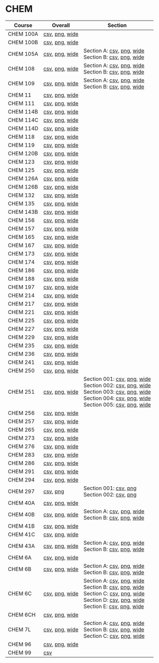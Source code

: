 # CHEM

| Course | Overall | Section |
| ------ | ------- | ------- |
| CHEM 100A | [csv](https://github.com/UCSD-Historical-Enrollment-Data/2024Spring/blob/main/overall/CHEM%20100A.csv), [png](https://raw.githubusercontent.com/UCSD-Historical-Enrollment-Data/2024Spring/main/plot_overall/CHEM%20100A.png), [wide](https://raw.githubusercontent.com/UCSD-Historical-Enrollment-Data/2024Spring/main/plot_overall_wide/CHEM%20100A.png) |  |
| CHEM 100B | [csv](https://github.com/UCSD-Historical-Enrollment-Data/2024Spring/blob/main/overall/CHEM%20100B.csv), [png](https://raw.githubusercontent.com/UCSD-Historical-Enrollment-Data/2024Spring/main/plot_overall/CHEM%20100B.png), [wide](https://raw.githubusercontent.com/UCSD-Historical-Enrollment-Data/2024Spring/main/plot_overall_wide/CHEM%20100B.png) |  |
| CHEM 105A | [csv](https://github.com/UCSD-Historical-Enrollment-Data/2024Spring/blob/main/overall/CHEM%20105A.csv), [png](https://raw.githubusercontent.com/UCSD-Historical-Enrollment-Data/2024Spring/main/plot_overall/CHEM%20105A.png), [wide](https://raw.githubusercontent.com/UCSD-Historical-Enrollment-Data/2024Spring/main/plot_overall_wide/CHEM%20105A.png) | Section A: [csv](https://github.com/UCSD-Historical-Enrollment-Data/2024Spring/blob/main/section/CHEM%20105A_A.csv), [png](https://raw.githubusercontent.com/UCSD-Historical-Enrollment-Data/2024Spring/main/plot_section/CHEM%20105A_A.png), [wide](https://raw.githubusercontent.com/UCSD-Historical-Enrollment-Data/2024Spring/main/plot_section_wide/CHEM%20105A_A.png)<br>Section B: [csv](https://github.com/UCSD-Historical-Enrollment-Data/2024Spring/blob/main/section/CHEM%20105A_B.csv), [png](https://raw.githubusercontent.com/UCSD-Historical-Enrollment-Data/2024Spring/main/plot_section/CHEM%20105A_B.png), [wide](https://raw.githubusercontent.com/UCSD-Historical-Enrollment-Data/2024Spring/main/plot_section_wide/CHEM%20105A_B.png) |
| CHEM 108 | [csv](https://github.com/UCSD-Historical-Enrollment-Data/2024Spring/blob/main/overall/CHEM%20108.csv), [png](https://raw.githubusercontent.com/UCSD-Historical-Enrollment-Data/2024Spring/main/plot_overall/CHEM%20108.png), [wide](https://raw.githubusercontent.com/UCSD-Historical-Enrollment-Data/2024Spring/main/plot_overall_wide/CHEM%20108.png) | Section A: [csv](https://github.com/UCSD-Historical-Enrollment-Data/2024Spring/blob/main/section/CHEM%20108_A.csv), [png](https://raw.githubusercontent.com/UCSD-Historical-Enrollment-Data/2024Spring/main/plot_section/CHEM%20108_A.png), [wide](https://raw.githubusercontent.com/UCSD-Historical-Enrollment-Data/2024Spring/main/plot_section_wide/CHEM%20108_A.png)<br>Section B: [csv](https://github.com/UCSD-Historical-Enrollment-Data/2024Spring/blob/main/section/CHEM%20108_B.csv), [png](https://raw.githubusercontent.com/UCSD-Historical-Enrollment-Data/2024Spring/main/plot_section/CHEM%20108_B.png), [wide](https://raw.githubusercontent.com/UCSD-Historical-Enrollment-Data/2024Spring/main/plot_section_wide/CHEM%20108_B.png) |
| CHEM 109 | [csv](https://github.com/UCSD-Historical-Enrollment-Data/2024Spring/blob/main/overall/CHEM%20109.csv), [png](https://raw.githubusercontent.com/UCSD-Historical-Enrollment-Data/2024Spring/main/plot_overall/CHEM%20109.png), [wide](https://raw.githubusercontent.com/UCSD-Historical-Enrollment-Data/2024Spring/main/plot_overall_wide/CHEM%20109.png) | Section A: [csv](https://github.com/UCSD-Historical-Enrollment-Data/2024Spring/blob/main/section/CHEM%20109_A.csv), [png](https://raw.githubusercontent.com/UCSD-Historical-Enrollment-Data/2024Spring/main/plot_section/CHEM%20109_A.png), [wide](https://raw.githubusercontent.com/UCSD-Historical-Enrollment-Data/2024Spring/main/plot_section_wide/CHEM%20109_A.png)<br>Section B: [csv](https://github.com/UCSD-Historical-Enrollment-Data/2024Spring/blob/main/section/CHEM%20109_B.csv), [png](https://raw.githubusercontent.com/UCSD-Historical-Enrollment-Data/2024Spring/main/plot_section/CHEM%20109_B.png), [wide](https://raw.githubusercontent.com/UCSD-Historical-Enrollment-Data/2024Spring/main/plot_section_wide/CHEM%20109_B.png) |
| CHEM 11 | [csv](https://github.com/UCSD-Historical-Enrollment-Data/2024Spring/blob/main/overall/CHEM%2011.csv), [png](https://raw.githubusercontent.com/UCSD-Historical-Enrollment-Data/2024Spring/main/plot_overall/CHEM%2011.png), [wide](https://raw.githubusercontent.com/UCSD-Historical-Enrollment-Data/2024Spring/main/plot_overall_wide/CHEM%2011.png) |  |
| CHEM 111 | [csv](https://github.com/UCSD-Historical-Enrollment-Data/2024Spring/blob/main/overall/CHEM%20111.csv), [png](https://raw.githubusercontent.com/UCSD-Historical-Enrollment-Data/2024Spring/main/plot_overall/CHEM%20111.png), [wide](https://raw.githubusercontent.com/UCSD-Historical-Enrollment-Data/2024Spring/main/plot_overall_wide/CHEM%20111.png) |  |
| CHEM 114B | [csv](https://github.com/UCSD-Historical-Enrollment-Data/2024Spring/blob/main/overall/CHEM%20114B.csv), [png](https://raw.githubusercontent.com/UCSD-Historical-Enrollment-Data/2024Spring/main/plot_overall/CHEM%20114B.png), [wide](https://raw.githubusercontent.com/UCSD-Historical-Enrollment-Data/2024Spring/main/plot_overall_wide/CHEM%20114B.png) |  |
| CHEM 114C | [csv](https://github.com/UCSD-Historical-Enrollment-Data/2024Spring/blob/main/overall/CHEM%20114C.csv), [png](https://raw.githubusercontent.com/UCSD-Historical-Enrollment-Data/2024Spring/main/plot_overall/CHEM%20114C.png), [wide](https://raw.githubusercontent.com/UCSD-Historical-Enrollment-Data/2024Spring/main/plot_overall_wide/CHEM%20114C.png) |  |
| CHEM 114D | [csv](https://github.com/UCSD-Historical-Enrollment-Data/2024Spring/blob/main/overall/CHEM%20114D.csv), [png](https://raw.githubusercontent.com/UCSD-Historical-Enrollment-Data/2024Spring/main/plot_overall/CHEM%20114D.png), [wide](https://raw.githubusercontent.com/UCSD-Historical-Enrollment-Data/2024Spring/main/plot_overall_wide/CHEM%20114D.png) |  |
| CHEM 118 | [csv](https://github.com/UCSD-Historical-Enrollment-Data/2024Spring/blob/main/overall/CHEM%20118.csv), [png](https://raw.githubusercontent.com/UCSD-Historical-Enrollment-Data/2024Spring/main/plot_overall/CHEM%20118.png), [wide](https://raw.githubusercontent.com/UCSD-Historical-Enrollment-Data/2024Spring/main/plot_overall_wide/CHEM%20118.png) |  |
| CHEM 119 | [csv](https://github.com/UCSD-Historical-Enrollment-Data/2024Spring/blob/main/overall/CHEM%20119.csv), [png](https://raw.githubusercontent.com/UCSD-Historical-Enrollment-Data/2024Spring/main/plot_overall/CHEM%20119.png), [wide](https://raw.githubusercontent.com/UCSD-Historical-Enrollment-Data/2024Spring/main/plot_overall_wide/CHEM%20119.png) |  |
| CHEM 120B | [csv](https://github.com/UCSD-Historical-Enrollment-Data/2024Spring/blob/main/overall/CHEM%20120B.csv), [png](https://raw.githubusercontent.com/UCSD-Historical-Enrollment-Data/2024Spring/main/plot_overall/CHEM%20120B.png), [wide](https://raw.githubusercontent.com/UCSD-Historical-Enrollment-Data/2024Spring/main/plot_overall_wide/CHEM%20120B.png) |  |
| CHEM 123 | [csv](https://github.com/UCSD-Historical-Enrollment-Data/2024Spring/blob/main/overall/CHEM%20123.csv), [png](https://raw.githubusercontent.com/UCSD-Historical-Enrollment-Data/2024Spring/main/plot_overall/CHEM%20123.png), [wide](https://raw.githubusercontent.com/UCSD-Historical-Enrollment-Data/2024Spring/main/plot_overall_wide/CHEM%20123.png) |  |
| CHEM 125 | [csv](https://github.com/UCSD-Historical-Enrollment-Data/2024Spring/blob/main/overall/CHEM%20125.csv), [png](https://raw.githubusercontent.com/UCSD-Historical-Enrollment-Data/2024Spring/main/plot_overall/CHEM%20125.png), [wide](https://raw.githubusercontent.com/UCSD-Historical-Enrollment-Data/2024Spring/main/plot_overall_wide/CHEM%20125.png) |  |
| CHEM 126A | [csv](https://github.com/UCSD-Historical-Enrollment-Data/2024Spring/blob/main/overall/CHEM%20126A.csv), [png](https://raw.githubusercontent.com/UCSD-Historical-Enrollment-Data/2024Spring/main/plot_overall/CHEM%20126A.png), [wide](https://raw.githubusercontent.com/UCSD-Historical-Enrollment-Data/2024Spring/main/plot_overall_wide/CHEM%20126A.png) |  |
| CHEM 126B | [csv](https://github.com/UCSD-Historical-Enrollment-Data/2024Spring/blob/main/overall/CHEM%20126B.csv), [png](https://raw.githubusercontent.com/UCSD-Historical-Enrollment-Data/2024Spring/main/plot_overall/CHEM%20126B.png), [wide](https://raw.githubusercontent.com/UCSD-Historical-Enrollment-Data/2024Spring/main/plot_overall_wide/CHEM%20126B.png) |  |
| CHEM 132 | [csv](https://github.com/UCSD-Historical-Enrollment-Data/2024Spring/blob/main/overall/CHEM%20132.csv), [png](https://raw.githubusercontent.com/UCSD-Historical-Enrollment-Data/2024Spring/main/plot_overall/CHEM%20132.png), [wide](https://raw.githubusercontent.com/UCSD-Historical-Enrollment-Data/2024Spring/main/plot_overall_wide/CHEM%20132.png) |  |
| CHEM 135 | [csv](https://github.com/UCSD-Historical-Enrollment-Data/2024Spring/blob/main/overall/CHEM%20135.csv), [png](https://raw.githubusercontent.com/UCSD-Historical-Enrollment-Data/2024Spring/main/plot_overall/CHEM%20135.png), [wide](https://raw.githubusercontent.com/UCSD-Historical-Enrollment-Data/2024Spring/main/plot_overall_wide/CHEM%20135.png) |  |
| CHEM 143B | [csv](https://github.com/UCSD-Historical-Enrollment-Data/2024Spring/blob/main/overall/CHEM%20143B.csv), [png](https://raw.githubusercontent.com/UCSD-Historical-Enrollment-Data/2024Spring/main/plot_overall/CHEM%20143B.png), [wide](https://raw.githubusercontent.com/UCSD-Historical-Enrollment-Data/2024Spring/main/plot_overall_wide/CHEM%20143B.png) |  |
| CHEM 156 | [csv](https://github.com/UCSD-Historical-Enrollment-Data/2024Spring/blob/main/overall/CHEM%20156.csv), [png](https://raw.githubusercontent.com/UCSD-Historical-Enrollment-Data/2024Spring/main/plot_overall/CHEM%20156.png), [wide](https://raw.githubusercontent.com/UCSD-Historical-Enrollment-Data/2024Spring/main/plot_overall_wide/CHEM%20156.png) |  |
| CHEM 157 | [csv](https://github.com/UCSD-Historical-Enrollment-Data/2024Spring/blob/main/overall/CHEM%20157.csv), [png](https://raw.githubusercontent.com/UCSD-Historical-Enrollment-Data/2024Spring/main/plot_overall/CHEM%20157.png), [wide](https://raw.githubusercontent.com/UCSD-Historical-Enrollment-Data/2024Spring/main/plot_overall_wide/CHEM%20157.png) |  |
| CHEM 165 | [csv](https://github.com/UCSD-Historical-Enrollment-Data/2024Spring/blob/main/overall/CHEM%20165.csv), [png](https://raw.githubusercontent.com/UCSD-Historical-Enrollment-Data/2024Spring/main/plot_overall/CHEM%20165.png), [wide](https://raw.githubusercontent.com/UCSD-Historical-Enrollment-Data/2024Spring/main/plot_overall_wide/CHEM%20165.png) |  |
| CHEM 167 | [csv](https://github.com/UCSD-Historical-Enrollment-Data/2024Spring/blob/main/overall/CHEM%20167.csv), [png](https://raw.githubusercontent.com/UCSD-Historical-Enrollment-Data/2024Spring/main/plot_overall/CHEM%20167.png), [wide](https://raw.githubusercontent.com/UCSD-Historical-Enrollment-Data/2024Spring/main/plot_overall_wide/CHEM%20167.png) |  |
| CHEM 173 | [csv](https://github.com/UCSD-Historical-Enrollment-Data/2024Spring/blob/main/overall/CHEM%20173.csv), [png](https://raw.githubusercontent.com/UCSD-Historical-Enrollment-Data/2024Spring/main/plot_overall/CHEM%20173.png), [wide](https://raw.githubusercontent.com/UCSD-Historical-Enrollment-Data/2024Spring/main/plot_overall_wide/CHEM%20173.png) |  |
| CHEM 174 | [csv](https://github.com/UCSD-Historical-Enrollment-Data/2024Spring/blob/main/overall/CHEM%20174.csv), [png](https://raw.githubusercontent.com/UCSD-Historical-Enrollment-Data/2024Spring/main/plot_overall/CHEM%20174.png), [wide](https://raw.githubusercontent.com/UCSD-Historical-Enrollment-Data/2024Spring/main/plot_overall_wide/CHEM%20174.png) |  |
| CHEM 186 | [csv](https://github.com/UCSD-Historical-Enrollment-Data/2024Spring/blob/main/overall/CHEM%20186.csv), [png](https://raw.githubusercontent.com/UCSD-Historical-Enrollment-Data/2024Spring/main/plot_overall/CHEM%20186.png), [wide](https://raw.githubusercontent.com/UCSD-Historical-Enrollment-Data/2024Spring/main/plot_overall_wide/CHEM%20186.png) |  |
| CHEM 188 | [csv](https://github.com/UCSD-Historical-Enrollment-Data/2024Spring/blob/main/overall/CHEM%20188.csv), [png](https://raw.githubusercontent.com/UCSD-Historical-Enrollment-Data/2024Spring/main/plot_overall/CHEM%20188.png), [wide](https://raw.githubusercontent.com/UCSD-Historical-Enrollment-Data/2024Spring/main/plot_overall_wide/CHEM%20188.png) |  |
| CHEM 197 | [csv](https://github.com/UCSD-Historical-Enrollment-Data/2024Spring/blob/main/overall/CHEM%20197.csv), [png](https://raw.githubusercontent.com/UCSD-Historical-Enrollment-Data/2024Spring/main/plot_overall/CHEM%20197.png), [wide](https://raw.githubusercontent.com/UCSD-Historical-Enrollment-Data/2024Spring/main/plot_overall_wide/CHEM%20197.png) |  |
| CHEM 214 | [csv](https://github.com/UCSD-Historical-Enrollment-Data/2024Spring/blob/main/overall/CHEM%20214.csv), [png](https://raw.githubusercontent.com/UCSD-Historical-Enrollment-Data/2024Spring/main/plot_overall/CHEM%20214.png), [wide](https://raw.githubusercontent.com/UCSD-Historical-Enrollment-Data/2024Spring/main/plot_overall_wide/CHEM%20214.png) |  |
| CHEM 217 | [csv](https://github.com/UCSD-Historical-Enrollment-Data/2024Spring/blob/main/overall/CHEM%20217.csv), [png](https://raw.githubusercontent.com/UCSD-Historical-Enrollment-Data/2024Spring/main/plot_overall/CHEM%20217.png), [wide](https://raw.githubusercontent.com/UCSD-Historical-Enrollment-Data/2024Spring/main/plot_overall_wide/CHEM%20217.png) |  |
| CHEM 221 | [csv](https://github.com/UCSD-Historical-Enrollment-Data/2024Spring/blob/main/overall/CHEM%20221.csv), [png](https://raw.githubusercontent.com/UCSD-Historical-Enrollment-Data/2024Spring/main/plot_overall/CHEM%20221.png), [wide](https://raw.githubusercontent.com/UCSD-Historical-Enrollment-Data/2024Spring/main/plot_overall_wide/CHEM%20221.png) |  |
| CHEM 225 | [csv](https://github.com/UCSD-Historical-Enrollment-Data/2024Spring/blob/main/overall/CHEM%20225.csv), [png](https://raw.githubusercontent.com/UCSD-Historical-Enrollment-Data/2024Spring/main/plot_overall/CHEM%20225.png), [wide](https://raw.githubusercontent.com/UCSD-Historical-Enrollment-Data/2024Spring/main/plot_overall_wide/CHEM%20225.png) |  |
| CHEM 227 | [csv](https://github.com/UCSD-Historical-Enrollment-Data/2024Spring/blob/main/overall/CHEM%20227.csv), [png](https://raw.githubusercontent.com/UCSD-Historical-Enrollment-Data/2024Spring/main/plot_overall/CHEM%20227.png), [wide](https://raw.githubusercontent.com/UCSD-Historical-Enrollment-Data/2024Spring/main/plot_overall_wide/CHEM%20227.png) |  |
| CHEM 229 | [csv](https://github.com/UCSD-Historical-Enrollment-Data/2024Spring/blob/main/overall/CHEM%20229.csv), [png](https://raw.githubusercontent.com/UCSD-Historical-Enrollment-Data/2024Spring/main/plot_overall/CHEM%20229.png), [wide](https://raw.githubusercontent.com/UCSD-Historical-Enrollment-Data/2024Spring/main/plot_overall_wide/CHEM%20229.png) |  |
| CHEM 235 | [csv](https://github.com/UCSD-Historical-Enrollment-Data/2024Spring/blob/main/overall/CHEM%20235.csv), [png](https://raw.githubusercontent.com/UCSD-Historical-Enrollment-Data/2024Spring/main/plot_overall/CHEM%20235.png), [wide](https://raw.githubusercontent.com/UCSD-Historical-Enrollment-Data/2024Spring/main/plot_overall_wide/CHEM%20235.png) |  |
| CHEM 236 | [csv](https://github.com/UCSD-Historical-Enrollment-Data/2024Spring/blob/main/overall/CHEM%20236.csv), [png](https://raw.githubusercontent.com/UCSD-Historical-Enrollment-Data/2024Spring/main/plot_overall/CHEM%20236.png), [wide](https://raw.githubusercontent.com/UCSD-Historical-Enrollment-Data/2024Spring/main/plot_overall_wide/CHEM%20236.png) |  |
| CHEM 241 | [csv](https://github.com/UCSD-Historical-Enrollment-Data/2024Spring/blob/main/overall/CHEM%20241.csv), [png](https://raw.githubusercontent.com/UCSD-Historical-Enrollment-Data/2024Spring/main/plot_overall/CHEM%20241.png), [wide](https://raw.githubusercontent.com/UCSD-Historical-Enrollment-Data/2024Spring/main/plot_overall_wide/CHEM%20241.png) |  |
| CHEM 250 | [csv](https://github.com/UCSD-Historical-Enrollment-Data/2024Spring/blob/main/overall/CHEM%20250.csv), [png](https://raw.githubusercontent.com/UCSD-Historical-Enrollment-Data/2024Spring/main/plot_overall/CHEM%20250.png), [wide](https://raw.githubusercontent.com/UCSD-Historical-Enrollment-Data/2024Spring/main/plot_overall_wide/CHEM%20250.png) |  |
| CHEM 251 | [csv](https://github.com/UCSD-Historical-Enrollment-Data/2024Spring/blob/main/overall/CHEM%20251.csv), [png](https://raw.githubusercontent.com/UCSD-Historical-Enrollment-Data/2024Spring/main/plot_overall/CHEM%20251.png), [wide](https://raw.githubusercontent.com/UCSD-Historical-Enrollment-Data/2024Spring/main/plot_overall_wide/CHEM%20251.png) | Section 001: [csv](https://github.com/UCSD-Historical-Enrollment-Data/2024Spring/blob/main/section/CHEM%20251_001.csv), [png](https://raw.githubusercontent.com/UCSD-Historical-Enrollment-Data/2024Spring/main/plot_section/CHEM%20251_001.png), [wide](https://raw.githubusercontent.com/UCSD-Historical-Enrollment-Data/2024Spring/main/plot_section_wide/CHEM%20251_001.png)<br>Section 002: [csv](https://github.com/UCSD-Historical-Enrollment-Data/2024Spring/blob/main/section/CHEM%20251_002.csv), [png](https://raw.githubusercontent.com/UCSD-Historical-Enrollment-Data/2024Spring/main/plot_section/CHEM%20251_002.png), [wide](https://raw.githubusercontent.com/UCSD-Historical-Enrollment-Data/2024Spring/main/plot_section_wide/CHEM%20251_002.png)<br>Section 003: [csv](https://github.com/UCSD-Historical-Enrollment-Data/2024Spring/blob/main/section/CHEM%20251_003.csv), [png](https://raw.githubusercontent.com/UCSD-Historical-Enrollment-Data/2024Spring/main/plot_section/CHEM%20251_003.png), [wide](https://raw.githubusercontent.com/UCSD-Historical-Enrollment-Data/2024Spring/main/plot_section_wide/CHEM%20251_003.png)<br>Section 004: [csv](https://github.com/UCSD-Historical-Enrollment-Data/2024Spring/blob/main/section/CHEM%20251_004.csv), [png](https://raw.githubusercontent.com/UCSD-Historical-Enrollment-Data/2024Spring/main/plot_section/CHEM%20251_004.png), [wide](https://raw.githubusercontent.com/UCSD-Historical-Enrollment-Data/2024Spring/main/plot_section_wide/CHEM%20251_004.png)<br>Section 005: [csv](https://github.com/UCSD-Historical-Enrollment-Data/2024Spring/blob/main/section/CHEM%20251_005.csv), [png](https://raw.githubusercontent.com/UCSD-Historical-Enrollment-Data/2024Spring/main/plot_section/CHEM%20251_005.png), [wide](https://raw.githubusercontent.com/UCSD-Historical-Enrollment-Data/2024Spring/main/plot_section_wide/CHEM%20251_005.png) |
| CHEM 256 | [csv](https://github.com/UCSD-Historical-Enrollment-Data/2024Spring/blob/main/overall/CHEM%20256.csv), [png](https://raw.githubusercontent.com/UCSD-Historical-Enrollment-Data/2024Spring/main/plot_overall/CHEM%20256.png), [wide](https://raw.githubusercontent.com/UCSD-Historical-Enrollment-Data/2024Spring/main/plot_overall_wide/CHEM%20256.png) |  |
| CHEM 257 | [csv](https://github.com/UCSD-Historical-Enrollment-Data/2024Spring/blob/main/overall/CHEM%20257.csv), [png](https://raw.githubusercontent.com/UCSD-Historical-Enrollment-Data/2024Spring/main/plot_overall/CHEM%20257.png), [wide](https://raw.githubusercontent.com/UCSD-Historical-Enrollment-Data/2024Spring/main/plot_overall_wide/CHEM%20257.png) |  |
| CHEM 265 | [csv](https://github.com/UCSD-Historical-Enrollment-Data/2024Spring/blob/main/overall/CHEM%20265.csv), [png](https://raw.githubusercontent.com/UCSD-Historical-Enrollment-Data/2024Spring/main/plot_overall/CHEM%20265.png), [wide](https://raw.githubusercontent.com/UCSD-Historical-Enrollment-Data/2024Spring/main/plot_overall_wide/CHEM%20265.png) |  |
| CHEM 273 | [csv](https://github.com/UCSD-Historical-Enrollment-Data/2024Spring/blob/main/overall/CHEM%20273.csv), [png](https://raw.githubusercontent.com/UCSD-Historical-Enrollment-Data/2024Spring/main/plot_overall/CHEM%20273.png), [wide](https://raw.githubusercontent.com/UCSD-Historical-Enrollment-Data/2024Spring/main/plot_overall_wide/CHEM%20273.png) |  |
| CHEM 276 | [csv](https://github.com/UCSD-Historical-Enrollment-Data/2024Spring/blob/main/overall/CHEM%20276.csv), [png](https://raw.githubusercontent.com/UCSD-Historical-Enrollment-Data/2024Spring/main/plot_overall/CHEM%20276.png), [wide](https://raw.githubusercontent.com/UCSD-Historical-Enrollment-Data/2024Spring/main/plot_overall_wide/CHEM%20276.png) |  |
| CHEM 283 | [csv](https://github.com/UCSD-Historical-Enrollment-Data/2024Spring/blob/main/overall/CHEM%20283.csv), [png](https://raw.githubusercontent.com/UCSD-Historical-Enrollment-Data/2024Spring/main/plot_overall/CHEM%20283.png), [wide](https://raw.githubusercontent.com/UCSD-Historical-Enrollment-Data/2024Spring/main/plot_overall_wide/CHEM%20283.png) |  |
| CHEM 286 | [csv](https://github.com/UCSD-Historical-Enrollment-Data/2024Spring/blob/main/overall/CHEM%20286.csv), [png](https://raw.githubusercontent.com/UCSD-Historical-Enrollment-Data/2024Spring/main/plot_overall/CHEM%20286.png), [wide](https://raw.githubusercontent.com/UCSD-Historical-Enrollment-Data/2024Spring/main/plot_overall_wide/CHEM%20286.png) |  |
| CHEM 291 | [csv](https://github.com/UCSD-Historical-Enrollment-Data/2024Spring/blob/main/overall/CHEM%20291.csv), [png](https://raw.githubusercontent.com/UCSD-Historical-Enrollment-Data/2024Spring/main/plot_overall/CHEM%20291.png), [wide](https://raw.githubusercontent.com/UCSD-Historical-Enrollment-Data/2024Spring/main/plot_overall_wide/CHEM%20291.png) |  |
| CHEM 294 | [csv](https://github.com/UCSD-Historical-Enrollment-Data/2024Spring/blob/main/overall/CHEM%20294.csv), [png](https://raw.githubusercontent.com/UCSD-Historical-Enrollment-Data/2024Spring/main/plot_overall/CHEM%20294.png), [wide](https://raw.githubusercontent.com/UCSD-Historical-Enrollment-Data/2024Spring/main/plot_overall_wide/CHEM%20294.png) |  |
| CHEM 297 | [csv](https://github.com/UCSD-Historical-Enrollment-Data/2024Spring/blob/main/overall/CHEM%20297.csv), [png](https://raw.githubusercontent.com/UCSD-Historical-Enrollment-Data/2024Spring/main/plot_overall/CHEM%20297.png) | Section 001: [csv](https://github.com/UCSD-Historical-Enrollment-Data/2024Spring/blob/main/section/CHEM%20297_001.csv), [png](https://raw.githubusercontent.com/UCSD-Historical-Enrollment-Data/2024Spring/main/plot_section/CHEM%20297_001.png)<br>Section 002: [csv](https://github.com/UCSD-Historical-Enrollment-Data/2024Spring/blob/main/section/CHEM%20297_002.csv), [png](https://raw.githubusercontent.com/UCSD-Historical-Enrollment-Data/2024Spring/main/plot_section/CHEM%20297_002.png) |
| CHEM 40A | [csv](https://github.com/UCSD-Historical-Enrollment-Data/2024Spring/blob/main/overall/CHEM%2040A.csv), [png](https://raw.githubusercontent.com/UCSD-Historical-Enrollment-Data/2024Spring/main/plot_overall/CHEM%2040A.png), [wide](https://raw.githubusercontent.com/UCSD-Historical-Enrollment-Data/2024Spring/main/plot_overall_wide/CHEM%2040A.png) |  |
| CHEM 40B | [csv](https://github.com/UCSD-Historical-Enrollment-Data/2024Spring/blob/main/overall/CHEM%2040B.csv), [png](https://raw.githubusercontent.com/UCSD-Historical-Enrollment-Data/2024Spring/main/plot_overall/CHEM%2040B.png), [wide](https://raw.githubusercontent.com/UCSD-Historical-Enrollment-Data/2024Spring/main/plot_overall_wide/CHEM%2040B.png) | Section A: [csv](https://github.com/UCSD-Historical-Enrollment-Data/2024Spring/blob/main/section/CHEM%2040B_A.csv), [png](https://raw.githubusercontent.com/UCSD-Historical-Enrollment-Data/2024Spring/main/plot_section/CHEM%2040B_A.png), [wide](https://raw.githubusercontent.com/UCSD-Historical-Enrollment-Data/2024Spring/main/plot_section_wide/CHEM%2040B_A.png)<br>Section B: [csv](https://github.com/UCSD-Historical-Enrollment-Data/2024Spring/blob/main/section/CHEM%2040B_B.csv), [png](https://raw.githubusercontent.com/UCSD-Historical-Enrollment-Data/2024Spring/main/plot_section/CHEM%2040B_B.png), [wide](https://raw.githubusercontent.com/UCSD-Historical-Enrollment-Data/2024Spring/main/plot_section_wide/CHEM%2040B_B.png) |
| CHEM 41B | [csv](https://github.com/UCSD-Historical-Enrollment-Data/2024Spring/blob/main/overall/CHEM%2041B.csv), [png](https://raw.githubusercontent.com/UCSD-Historical-Enrollment-Data/2024Spring/main/plot_overall/CHEM%2041B.png), [wide](https://raw.githubusercontent.com/UCSD-Historical-Enrollment-Data/2024Spring/main/plot_overall_wide/CHEM%2041B.png) |  |
| CHEM 41C | [csv](https://github.com/UCSD-Historical-Enrollment-Data/2024Spring/blob/main/overall/CHEM%2041C.csv), [png](https://raw.githubusercontent.com/UCSD-Historical-Enrollment-Data/2024Spring/main/plot_overall/CHEM%2041C.png), [wide](https://raw.githubusercontent.com/UCSD-Historical-Enrollment-Data/2024Spring/main/plot_overall_wide/CHEM%2041C.png) |  |
| CHEM 43A | [csv](https://github.com/UCSD-Historical-Enrollment-Data/2024Spring/blob/main/overall/CHEM%2043A.csv), [png](https://raw.githubusercontent.com/UCSD-Historical-Enrollment-Data/2024Spring/main/plot_overall/CHEM%2043A.png), [wide](https://raw.githubusercontent.com/UCSD-Historical-Enrollment-Data/2024Spring/main/plot_overall_wide/CHEM%2043A.png) | Section A: [csv](https://github.com/UCSD-Historical-Enrollment-Data/2024Spring/blob/main/section/CHEM%2043A_A.csv), [png](https://raw.githubusercontent.com/UCSD-Historical-Enrollment-Data/2024Spring/main/plot_section/CHEM%2043A_A.png), [wide](https://raw.githubusercontent.com/UCSD-Historical-Enrollment-Data/2024Spring/main/plot_section_wide/CHEM%2043A_A.png)<br>Section B: [csv](https://github.com/UCSD-Historical-Enrollment-Data/2024Spring/blob/main/section/CHEM%2043A_B.csv), [png](https://raw.githubusercontent.com/UCSD-Historical-Enrollment-Data/2024Spring/main/plot_section/CHEM%2043A_B.png), [wide](https://raw.githubusercontent.com/UCSD-Historical-Enrollment-Data/2024Spring/main/plot_section_wide/CHEM%2043A_B.png) |
| CHEM 6A | [csv](https://github.com/UCSD-Historical-Enrollment-Data/2024Spring/blob/main/overall/CHEM%206A.csv), [png](https://raw.githubusercontent.com/UCSD-Historical-Enrollment-Data/2024Spring/main/plot_overall/CHEM%206A.png), [wide](https://raw.githubusercontent.com/UCSD-Historical-Enrollment-Data/2024Spring/main/plot_overall_wide/CHEM%206A.png) |  |
| CHEM 6B | [csv](https://github.com/UCSD-Historical-Enrollment-Data/2024Spring/blob/main/overall/CHEM%206B.csv), [png](https://raw.githubusercontent.com/UCSD-Historical-Enrollment-Data/2024Spring/main/plot_overall/CHEM%206B.png), [wide](https://raw.githubusercontent.com/UCSD-Historical-Enrollment-Data/2024Spring/main/plot_overall_wide/CHEM%206B.png) | Section A: [csv](https://github.com/UCSD-Historical-Enrollment-Data/2024Spring/blob/main/section/CHEM%206B_A.csv), [png](https://raw.githubusercontent.com/UCSD-Historical-Enrollment-Data/2024Spring/main/plot_section/CHEM%206B_A.png), [wide](https://raw.githubusercontent.com/UCSD-Historical-Enrollment-Data/2024Spring/main/plot_section_wide/CHEM%206B_A.png)<br>Section B: [csv](https://github.com/UCSD-Historical-Enrollment-Data/2024Spring/blob/main/section/CHEM%206B_B.csv), [png](https://raw.githubusercontent.com/UCSD-Historical-Enrollment-Data/2024Spring/main/plot_section/CHEM%206B_B.png), [wide](https://raw.githubusercontent.com/UCSD-Historical-Enrollment-Data/2024Spring/main/plot_section_wide/CHEM%206B_B.png) |
| CHEM 6C | [csv](https://github.com/UCSD-Historical-Enrollment-Data/2024Spring/blob/main/overall/CHEM%206C.csv), [png](https://raw.githubusercontent.com/UCSD-Historical-Enrollment-Data/2024Spring/main/plot_overall/CHEM%206C.png), [wide](https://raw.githubusercontent.com/UCSD-Historical-Enrollment-Data/2024Spring/main/plot_overall_wide/CHEM%206C.png) | Section A: [csv](https://github.com/UCSD-Historical-Enrollment-Data/2024Spring/blob/main/section/CHEM%206C_A.csv), [png](https://raw.githubusercontent.com/UCSD-Historical-Enrollment-Data/2024Spring/main/plot_section/CHEM%206C_A.png), [wide](https://raw.githubusercontent.com/UCSD-Historical-Enrollment-Data/2024Spring/main/plot_section_wide/CHEM%206C_A.png)<br>Section B: [csv](https://github.com/UCSD-Historical-Enrollment-Data/2024Spring/blob/main/section/CHEM%206C_B.csv), [png](https://raw.githubusercontent.com/UCSD-Historical-Enrollment-Data/2024Spring/main/plot_section/CHEM%206C_B.png), [wide](https://raw.githubusercontent.com/UCSD-Historical-Enrollment-Data/2024Spring/main/plot_section_wide/CHEM%206C_B.png)<br>Section C: [csv](https://github.com/UCSD-Historical-Enrollment-Data/2024Spring/blob/main/section/CHEM%206C_C.csv), [png](https://raw.githubusercontent.com/UCSD-Historical-Enrollment-Data/2024Spring/main/plot_section/CHEM%206C_C.png), [wide](https://raw.githubusercontent.com/UCSD-Historical-Enrollment-Data/2024Spring/main/plot_section_wide/CHEM%206C_C.png)<br>Section D: [csv](https://github.com/UCSD-Historical-Enrollment-Data/2024Spring/blob/main/section/CHEM%206C_D.csv), [png](https://raw.githubusercontent.com/UCSD-Historical-Enrollment-Data/2024Spring/main/plot_section/CHEM%206C_D.png), [wide](https://raw.githubusercontent.com/UCSD-Historical-Enrollment-Data/2024Spring/main/plot_section_wide/CHEM%206C_D.png)<br>Section E: [csv](https://github.com/UCSD-Historical-Enrollment-Data/2024Spring/blob/main/section/CHEM%206C_E.csv), [png](https://raw.githubusercontent.com/UCSD-Historical-Enrollment-Data/2024Spring/main/plot_section/CHEM%206C_E.png), [wide](https://raw.githubusercontent.com/UCSD-Historical-Enrollment-Data/2024Spring/main/plot_section_wide/CHEM%206C_E.png) |
| CHEM 6CH | [csv](https://github.com/UCSD-Historical-Enrollment-Data/2024Spring/blob/main/overall/CHEM%206CH.csv), [png](https://raw.githubusercontent.com/UCSD-Historical-Enrollment-Data/2024Spring/main/plot_overall/CHEM%206CH.png), [wide](https://raw.githubusercontent.com/UCSD-Historical-Enrollment-Data/2024Spring/main/plot_overall_wide/CHEM%206CH.png) |  |
| CHEM 7L | [csv](https://github.com/UCSD-Historical-Enrollment-Data/2024Spring/blob/main/overall/CHEM%207L.csv), [png](https://raw.githubusercontent.com/UCSD-Historical-Enrollment-Data/2024Spring/main/plot_overall/CHEM%207L.png), [wide](https://raw.githubusercontent.com/UCSD-Historical-Enrollment-Data/2024Spring/main/plot_overall_wide/CHEM%207L.png) | Section A: [csv](https://github.com/UCSD-Historical-Enrollment-Data/2024Spring/blob/main/section/CHEM%207L_A.csv), [png](https://raw.githubusercontent.com/UCSD-Historical-Enrollment-Data/2024Spring/main/plot_section/CHEM%207L_A.png), [wide](https://raw.githubusercontent.com/UCSD-Historical-Enrollment-Data/2024Spring/main/plot_section_wide/CHEM%207L_A.png)<br>Section B: [csv](https://github.com/UCSD-Historical-Enrollment-Data/2024Spring/blob/main/section/CHEM%207L_B.csv), [png](https://raw.githubusercontent.com/UCSD-Historical-Enrollment-Data/2024Spring/main/plot_section/CHEM%207L_B.png), [wide](https://raw.githubusercontent.com/UCSD-Historical-Enrollment-Data/2024Spring/main/plot_section_wide/CHEM%207L_B.png)<br>Section C: [csv](https://github.com/UCSD-Historical-Enrollment-Data/2024Spring/blob/main/section/CHEM%207L_C.csv), [png](https://raw.githubusercontent.com/UCSD-Historical-Enrollment-Data/2024Spring/main/plot_section/CHEM%207L_C.png), [wide](https://raw.githubusercontent.com/UCSD-Historical-Enrollment-Data/2024Spring/main/plot_section_wide/CHEM%207L_C.png) |
| CHEM 96 | [csv](https://github.com/UCSD-Historical-Enrollment-Data/2024Spring/blob/main/overall/CHEM%2096.csv), [png](https://raw.githubusercontent.com/UCSD-Historical-Enrollment-Data/2024Spring/main/plot_overall/CHEM%2096.png), [wide](https://raw.githubusercontent.com/UCSD-Historical-Enrollment-Data/2024Spring/main/plot_overall_wide/CHEM%2096.png) |  |
| CHEM 99 | [csv](https://github.com/UCSD-Historical-Enrollment-Data/2024Spring/blob/main/overall/CHEM%2099.csv) |  |
